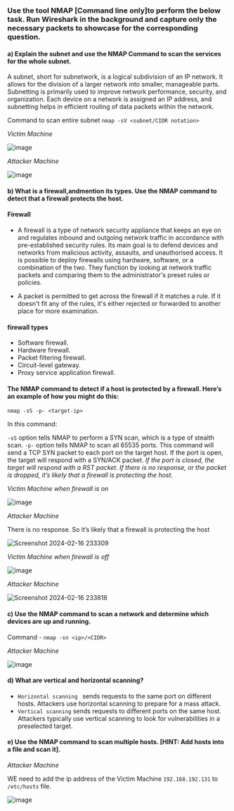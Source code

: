 ### Use the tool NMAP [Command line only]to perform the below task. Run Wireshark in the background and capture only the necessary packets to showcase for the corresponding question.

#### a) Explain the subnet and use the NMAP Command to scan the services for the whole subnet.

A subnet, short for subnetwork, is a logical subdivision of an IP network. It allows for the division of a larger network into smaller, manageable parts. Subnetting is primarily used to improve network performance, security, and organization. Each device on a network is assigned an IP address, and subnetting helps in efficient routing of data packets within the network.

Command to scan entire subnet  `nmap -sV <subnet/CIDR notation>`

*Victim Machine*

![image](https://github.com/ananthan05/Cyber-Security-/assets/140697378/b6392aff-d900-452a-8909-ea9825790166)

*Attacker Machine*

![image](https://github.com/ananthan05/Cyber-Security-/assets/140697378/6a0d258e-4483-4e2c-9c9c-9a3881762a63)

#### b) What is a firewall,andmention its types. Use the NMAP command to detect that a firewall protects the host.

#### Firewall 

- A firewall is a type of network security appliance that keeps an eye on and regulates inbound and outgoing network traffic in accordance with pre-established security rules. Its main goal is to defend devices and networks from malicious activity, assaults, and unauthorised access. It is possible to deploy firewalls using hardware, software, or a combination of the two. They function by looking at network traffic packets and comparing them to the administrator's preset rules or policies. 

- A packet is permitted to get across the firewall if it matches a rule. If it doesn't fit any of the rules, it's either rejected or forwarded to another place for more examination.

#### firewall types
- Software firewall. 
- Hardware firewall. 
- Packet filtering firewall. 
- Circuit-level gateway. 
- Proxy service application firewall.

 #### The NMAP command to detect if a host is protected by a firewall. Here’s an example of how you might do this:

`nmap -sS -p- <target-ip>`

In this command:

`-sS` option tells NMAP to perform a SYN scan, which is a type of stealth scan.
`-p-` option tells NMAP to scan all 65535 ports.
This command will send a TCP SYN packet to each port on the target host. If the port is open, the target will respond with a SYN/ACK packet. *If the port is closed, the target will respond with a RST packet. If there is no response, or the packet is dropped, it’s likely that a firewall is protecting the host.*


*Victim Machine when firewall is on*

![image](https://github.com/ananthan05/Cyber-Security-/assets/140697378/578b0788-44ee-4281-9611-e57ab582e57a)

*Attacker Machine*

There is no response. So it’s likely that a firewall is protecting the host

![Screenshot 2024-02-16 233309](https://github.com/ananthan05/Cyber-Security-/assets/140697378/23a11cf0-59fa-44ef-80d8-d18df4fb7a44)

*Victim Machine when firewall is off*

![image](https://github.com/ananthan05/Cyber-Security-/assets/140697378/b3d1390b-eab0-4842-b583-d31a49c5b022)

*Attacker Machine*

![Screenshot 2024-02-16 233818](https://github.com/ananthan05/Cyber-Security-/assets/140697378/4479ba91-c2f7-45a3-b731-fe677859b228)


#### c) Use the NMAP command to scan a network and determine which devices are up and running.

Command - `nmap -sn <ip>/<CIDR> `

*Attacker Machine*

![image](https://github.com/ananthan05/Cyber-Security-/assets/140697378/ef9d349a-0af7-407b-bb49-e49d837755fc)


#### d) What are vertical and horizontal scanning?

- `Horizontal scanning ` sends requests to the same port on different hosts. Attackers use horizontal scanning to prepare for a mass attack.
- `Vertical scanning` sends requests to different ports on the same host. Attackers typically use vertical scanning to look for vulnerabilities in a preselected target.


#### e) Use the NMAP command to scan multiple hosts. [HINT: Add hosts into a file and scan it].

*Attacker Machine*

WE need to add the ip address of the Victim Machine `192.168.192.131` to `/etc/hosts` file.

![image](https://github.com/ananthan05/Cyber-Security-/assets/140697378/f7d0a54e-f32c-4a6e-b9ab-a9b2193e6dd4)





